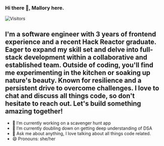 ### Hi there 👋, Mallory here.  

![Visitors](https://api.visitorbadge.io/api/visitors?path=https%3A%2F%2Fgithub.com%2Fmalloryporche&label=VISITORS&labelColor=%23697689&countColor=%23263759&style=flat-square&labelStyle=upper)

## I'm a software engineer with 3 years of frontend experience and a recent Hack Reactor graduate. Eager to expand my skill set and delve into full-stack development within a collaborative and established team. Outside of coding, you'll find me experimenting in the kitchen or soaking up nature's beauty. Known for resilience and a persistent drive to overcome challenges. I love to chat and discuss all things code, so don't hesitate to reach out.  Let's build something amazing together!

- 🔭 I’m currently working on a scavenger hunt app
- 🌱 I’m currently doubling down on getting deep understanding of DSA
- 💬 Ask me about anything, I love talking about all things code related.
- 😄 Pronouns: she/her


<!--
**malloryporche/malloryporche** is a ✨ _special_ ✨ repository because its `README.md` (this file) appears on your GitHub profile.




Here are some ideas to get you started:
- 🔭 I’m currently working on 
- 🌱 I’m currently learning t3 Stack
- 👯 I’m looking to collaborate on anything i
- 🤔 I’m looking for help with ...
- 💬 Ask me about ...
- 📫 How to reach me: ...
- 😄 Pronouns: ...
- ⚡ Fun fact: ...

-->
